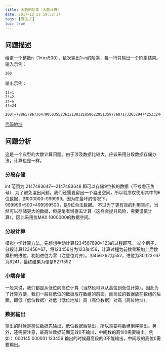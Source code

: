 ```yaml
---
title: 大数的阶乘（大数计算）
date: 2017-12-22 19:32:17
tags: [算法,C]
toc: true
---
```


## 问题描述
给定一个整数n（1≤n≤500），依次输出1~n的阶乘，每一行只输出一个阶乘结果。
输入示例：

	200
输出示例：

	1!=1
	2!=2
	3!=6
	4!=24
	……
	200!=788657867364790503552363213932185062295135977687173263294742533244359449963403342920304284011984623904177212138919638830257642790242637105061926624952829931113462857270763317237396988943922445621451664240254033291864131227428294853277524242407573903240321257405579568660226031904170324062351700858796178922222789623703897374720000000000000000000000000000000000000000000000000
<!-- more -->
[代码地址](https://github.com/zjko/Algorithm/blob/master/%E8%93%9D%E6%A1%A5%E6%9D%AF/%E5%A4%A7%E6%95%B0%E9%98%B6%E4%B9%98.cpp)

## 问题分析
这是一个典型的大数计算问题。由于涉及数据比较大，应该采用分段数据存储办法，计算也是一样。

### 分段存储
int 范围为 2147483647~-2147483648  即可以存储9位长的数据（不考虑正负号）
为了避免溢出问题，我们还需要留出一个溢出空间，所以程序仅使用其中的6位数据，即000000~999999。因为在最坏的情况下，999999×500=499999500，是9位合法数据。
不过为了更有效的利用空间，当然可以存储更大的数据，但是笔者懒得去计算（这样会提升风险，需要谨慎计算），因此采用仅MAX 1000000的数据空间。

### 分段计算
模拟小学计算方法，先想想手动计算1234567890×123的过程即可。
举个例子，分段计算123456×67，将123456分为123和456，计算过程为前数乘积加上后数乘积的进位，初始进位为零（注意位对齐）。即456×67为552，进位为30,123×67为8241，最终结果为便是8271552

### 小端存储
一般来说，我们都是从低位向高位计算（当然也可以从高位到低位计算）。因此为了计算方便，我们一般将低位的数据放在数组的前面，而高位的数据放在数组的后面，即低（低位数据）对低（低位地址）高（高位数据）对高（高位地址）。

### 数据输出
输出的时候是高位数据先输出，低位数据后输出，所以需要将数组倒序输出。另外，还需要注意，最高位数据前面无效0不输出，中间数的高位0需要输出。例如： 000145 000001 123456   输出的时候最高段的0不能输出，中间段的高位0需要输出。
